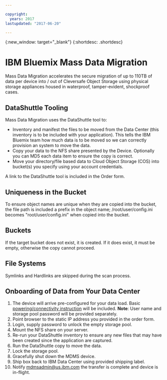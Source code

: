 ```yaml
---

copyright:
  years: 2017
lastupdated: "2017-06-20"

---
```

{:new_window: target="_blank"}
{:shortdesc: .shortdesc}

# IBM Bluemix Mass Data Migration

Mass Data Migration accelerates the secure migration of up to 110TB of data per device into / out of Cleversafe Object Storage using physical storage appliances housed in waterproof, tamper-evident, shockproof cases.

## DataShuttle Tooling

Mass Data Migration uses the DataShuttle tool to:

- Inventory and manifest the files to be moved from the Data Center (this inventory is to be included with your application).  This tells the IBM Bluemix team how much data is to be moved so we can correctly provision an system to move the data.  
- Copy your data to the NFS share presented by the Device. Optionally you can MD5 each data item to ensure the copy is correct.
- Move your directory/file based data to Cloud Object Storage (COS) into bucket(s) you specify using your account credentials.

A link to the DataShuttle tool is included in the Order form.

## Uniqueness in the Bucket

To ensure object names are unique when they are copied into the bucket, the file path is included a prefix in the object name;  /root/user/config.ini   becomes "root/user/config.ini" when copied into the bucket.

## Buckets

If the target bucket does not exist, it is created.   If it does exist, it must be empty, otherwise the copy cannot proceed.  

## File Systems

Symlinks and Hardlinks are skipped during the scan process.

## Onboarding of Data from Your Data Center

1. The device will arrive pre-configured for your data load. Basic [powering/connectivity instruction](beta-user-instructions.html) will be included.
  **Note**: User name and storage pool password will be provided separately.
2. Point browser to the static IP address you provided in the order form.
3. Login, supply password to unlock the empty storage pool.
4. Mount the NFS share on your server.
5. Re-run your DataShuttle inventory to ensure any new files that may have been created since the application are captured.
6. Run the DataShuttle copy to move the data.
7. Lock the storage pool.
8. Gracefully shut down the MDMS device.
9. Ship box back to IBM Data Center using provided shipping label.
10. Notify mdmsadmin@us.ibm.com the transfer is complete and device is in-flight.
